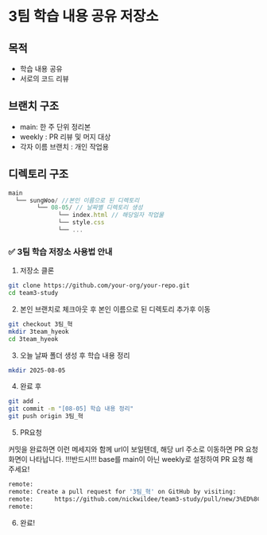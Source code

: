 # 3팀 학습 내용 공유 저장소

## 목적

- 학습 내용 공유
- 서로의 코드 리뷰

## 브랜치 구조

- main: 한 주 단위 정리본
- weekly : PR 리뷰 및 머지 대상
- 각자 이름 브랜치 : 개인 작업용

## 디렉토리 구조

```js
main
  └── sungWoo/ //본인 이름으로 된 디렉토리
        └── 08-05/ // 날짜별 디렉토리 생성
              └── index.html // 해당일자 작업물
              └── style.css
              └── ...
```

### ✅ 3팀 학습 저장소 사용법 안내

1. 저장소 클론

```bash
git clone https://github.com/your-org/your-repo.git
cd team3-study
```

2. 본인 브랜치로 체크아웃 후 본인 이름으로 된 디렉토리 추가후 이동

```bash
git checkout 3팀_혁
mkdir 3team_hyeok
cd 3team_hyeok
```

3. 오늘 날짜 폴더 생성 후 학습 내용 정리

```bash
mkdir 2025-08-05
```

4. 완료 후

```bash
git add .
git commit -m "[08-05] 학습 내용 정리"
git push origin 3팀_혁
```

5. PR요청

커밋을 완료하면 이런 메세지와 함께 url이 보일텐데,
해당 url 주소로 이동하면 PR 요청 화면이 나타납니다.
!!!반드시!!! base를 main이 아닌 weekly로 설정하여 PR 요청 해주세요!

```bash
remote:
remote: Create a pull request for '3팀_혁' on GitHub by visiting:
remote:      https://github.com/nickwildee/team3-study/pull/new/3%ED%8C%80_%EC%A2%85%EC%9D%B8
remote:
```

6. 완료!
